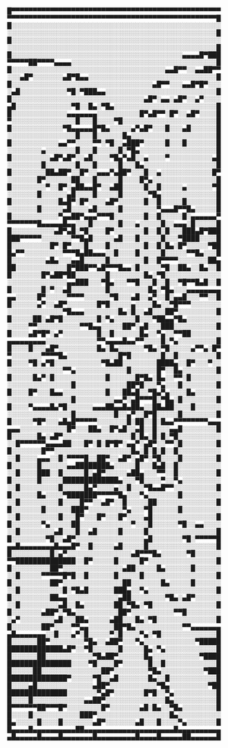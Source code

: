 █▀▀▀▀▀▀▀▀▀▀▀▀▀▀▀▀▀▀▀▀▀▀▀▀▀▀▀▀▀▀▀▀▀▀▀▀▀▀▀▀▀▀▀▀▀▀▀▀▀▀▀▀▀▀▀▀▀▀▀▀▀▀▀▀▀▀▀▀▀▀▀▀▀▀▀▀▀▀▀▀▀▀▀▀▀▀▀▀▀▀▀▀▀▀▀▀▀▀█
█░░░░░░░░░░░░░░░░░░░░░░░░░░░░░░░░░░░░░░░░░░░░░░░░░░░░░░░░░░░░░░░░░░░░░░░░░░░░░░░░░░░░░░░░░░░░░░░░░░█
█░░░░░░░░░░░░░░░░░░░░░░░░░░░░░░░░░░░░░░░░░░░░░░░░░░░░░░░░░░░░░░░░░░░░░░░░░░░░░░░░░░░░░░░░░░░░░░░░░░█
█░░░░░░░░░░░░░░░░░░░░░░░░░░░░░░░░░░░░░░░░▄▄▄▄█▀███▀▀▀▀▀██▀▀▀▀▄▄▄▄░░░░░░░░░░░░░░░░░░░░░░░░░░░░░░░░░░█
█░░░░░░░░░░░░░░░░░░░░░░░░░░░░░░░░░░░░▄▄█▀▀░░▄▄██▀▀░░░▄█▀░░░░░░░▄█▀█▄▄░░░░░░░░░░░░░░░░░░░░░░░░░░░░░░█
█░░░░░░░░░░░░░░░░░░░░░░░░░░░░░░░░░▄█▀▀░░░▄▄█▀█▀░░░░▄█░░░░░░░░░░░▀█░▀███▄▄░░░░░░░░░░░░░░░░░░░░░░░░░░█
█░░░░░░░░░░░░░░░░░░░░░░░░░░░░░░░▄█▀░▄▄░▄█▀░░▄▀░░░░▄█░░░░░░░░░░░░░▀█░░█▄░▀█▄░░░░░░░░░░░░░░░░░░░░░░░░█
█░░░░░░░░░░░░░▄▄▄▄▄▄▄░░░░░░░░░░█▀▄█▀▀░█▀░░▄█▀░░░░█▀░░░░░░░░░░░░░░░█░░░█░░░░▀█░░░░░░░░░░░░░░░░░░░░░░█
█░░░░░░░░░░░░▀█▄▄▄▄▄█▀█▄░░░░░▄▀▄█▀░░░█░░░▄█░░░░░░█░░░░░░░░░░░░░░░░█░░░█░░░░░░█▄░░░░░░░░░░░░░░░░░░░░█
█░░░░░░░░░░░▄▄▀▀░░░░▀▀░▀█░░▄███▀░░░░░█░░░█░░░░░░░█░░░░░░░░▄░░░░░░░█░░░█░░░░░█░▀█▄░░░░░░░░░░░░░░░░░░█
█░░░░░░░░░▄█▀▄█▀░░▄█░░░░▀█▄▀▄█░░▄░░░░▀░░░░░░░░░░▄█░░░░░░░░█░░░░░░░█░░░█░░░░░█░░░█▄░░░░░░░░░░░░░░░░░█
█░░░░░░░░██▄██▀░░█▀░░▄▄▄▀▄██▀░░░█░░▄░░░░░░░░░░░░█▀░░░░░░░█▀░░░░░░██░░░█░░░░░█░░░░█▀▄░░░░░░░░░░░░░░░█
█░░░░░░░░▀░░█▀░▄██▄▄█▀░░▄██░░░░░█░░█░░░░░▄░░░░░░▀█░░░░░░░█░░░░░░▄█░░░░█░░░░░█░░░░░░▀█▄░░░░░░░░░░░░░█
█░░░░░░░░░░░█▄█▀░█▀░░░░▄█▀░░░░░░█░░█░░░░░█░░░░░░░█░░░░░░░█░░░░░▄█░░░░▄█░░░░░█░░░░░░░░▀▄▄▄█▀▀█▄░░░░░█
█░░░░░░░░░░░▀▄▄██▀▄▄▄▀▀▀█░░░░░░░█░░█░░░░░█░▄▄▄▄▄▄▀▀▀▀▀▀▀▀█▄▄▄▄▄█▄▄░░░█░░░░░░█░░░▄░░░░░█░░▄▄▄░█░░░░░█
█░░░░░░░░░░▄█▀▄█░▀█░░░░█▀░░░░░░░█░░█░█░░░███▄█▀██████▀▀▀▀▀░░░░░░░▀▀█▄█░░░░░▄█░░░█░░░░░█░░░▀████░░░░█
█░░░░░░░░░█▀░█▀░░░█░░░░█░░░░░░░░█░░█░█▄░█▀░░░░░▀███▄▀▀░░░░░░░░░▀▀▀█▄██▄▄▄░░█░░░░█░░░░░█░░░░░▀▀█▄░░░█
█░░░░░░░░▄█▄░░░▄▄█░░░░░█░░░░░░░░█░░█▀▀▀▀░░░░░░░██▄██░░░░░░░░░░░░█▀███▀▀▄█▀▀▀█▄▄░█░░░░░▀█░░██▄░░█▄░░█
█░░░░░░░█▀▄██▀██░░░░░░░█░░░░░░░░█▄░▀█░░░░░░░░░░░░░░░░░░░░░░░░░░░▄▄███░░░▀█▄░░░▀▀█░░░█░░█░░▀█▀▀█▄█░░█
█░░░░░░░█░▀░░▄█░░░░░░░░█░░░░░░░░░█▄░▀█▄░░░▄▄▄▄▄▄▄▄▄▄░░░░░█▀░░░░░▀▀▀▀░░░░░░▀█░░░▄█░░▄▀░░█░▄▄█░░░▀▀░░█
█░░░░░░▄▀░░▄█▀░░░░░░░█▀█░░░░░▄░░░░█▄░░▀█▀▀▀░░░░░░░░░░░░░░░░░░░░▀█▄▄▄░░░░░░░░█▄░█░░▄█░░░██▀░░░░░░░░░█
█░░░░░██░▄█▀█░░░░░░░░█░▀▄░░░░░█░░░▀██▄▄▀█▄░░░░░░░░░░░░░▀▀░░░░░░░░░░▀▀█▄▄░░░░░██▀░▄█░░░███░░░░░░░░░░█
█░░░░▄█▀█▀░▄▀░░░░░░░░█░░█░░░░░░█▄░░▀▄░░▀▀██░░░░░░░▄▄▄▄▄▄▄▄▄░░░░░░░░░░░░▀▀▄▄▄▄█▄▄▀▀░░░░█░▀▄░░░░░░░░░█
█░░░░█░░░▄█▀░░░░░░░░░█▄░█▄░░░░░░▀█▄░▀█░░░░░▄▀▀▄░█▀▀░░░░░░░▀▀▀▀█▄░░░░░░░░░░░░█▀█░░░░░░░█░░█░░░░░░░░░█
█░░░░▀█░▄▀█░░░░░░░░░░░▀█▄██░░░░░░░░████▄░░█▀░░░▀░░░░░░░░░░░░░░░▀▀▄░░░░░░░░░░░░█░░░░░░█▀░░█▄░░░░░░░░█
█░░░░░█▄▀░█░░░░░░░░░░░░█░░░░░░█▀█▄░█▄░░▀▀░█░░░░░░░░░░░░░░░░░░░░░░█░░░░░░░░░░░░██▀█░░░▀▄░░░█░░░░░░░░█
█░░░░█▀░░░█▄▄░░░░░░░░░░█░░░██▄█░░▀█▄▀▄░░░░█▄░░░░░░░░░░░░░░░░░░░░░█░░░░░░░░░▄▄▀░▄█▀▀▀█░▀█▄░█░░░░░░░░█
█░░░░▀▄▄▄▄█▄▀█░░░░░░▄▄▄██▄▄█▄██▄░░██▄██░░░░█░░░░░░░░░░░░░░░░░░░░░█░░░░░░░░░█░░▄▀░░█▀█░░░░░█░░░░░░░░█
█░░░░░▀█▀░░░▄█▄█▀▀▀▀▀░░░░░░░█░██░░█░█▄▄▀▀▀▀▀▀▀▀▄▄▄▄▄▄░░░░░░░░░░░█▀░░░██▄░░█▀▄█░░▄█░░█░░░▄▄█░░░░░░░░█
█░░░░░░█▄░▄█▀░░░░░░░░░░░░░░░░█░█▄░█░█░▀█░░░░░░░░░░░░█▀▀▀▀▀▀▄▄▄▄██░░░█▀░█░█▀█▀░▄▄▀░▄█▀░░▀▀░█░░░░░░░░█
█░░░░░░░█▀▀░░░░░░░░░░░░░░░░░░█▄░█░█░█░░█░░░░░░░░░░░░█░░░░▄▄▄░░█░▀▀▀▀█░░██▀░░▄█▀░▄█▀░▀█░░░░█░░░░░░░░█
█░░░░░░█░░░░░░▄▄████████▄░░░░░█░░░█▄█░░█░░░░░░░░░░░░█░░░░███░░█░░░░░█░▄█▀░░░░░▄██▄░░░▀▀░░█░░░░░░░░░█
█░░░░░░█░░░░░█████████████▄░░░▀█░░░░▀░░▀▄░░░░░░░░░░░█░░░░░░░░░█░░░░░█▄▀░░░░▄░░█░░░▀█▄▄█▀▀░░░░░░░░░░█
█░░░░░░█▄░░░░▀███████▀▀▀▀▀█▄░░░▀▄░░░░░░░█░░░░░░░░░░░█░░░░░░░░░█░░░░█▀▀░░▄█▀░░█░░░░░██░░░░░░░░░░░░░░█
█░░░░░░░█░░░░░░███▀░░░░░░░░▀▄░░░▀█░░░░░░█░░░░░░░░░░░█░░░░░░░░░█░░░█▀░░░█▀░░░█▀░░░░▄█░░░░░░░░░░░░░░░█
█░░░░░░░▀▄░░░░░██░░░░░░░░░░░░▀░░░█░░░░░░▀█░░▄▄░░░░░░█░░░░░░░░▄█░░░█░░▄█░░░░░█░░░░░█░░░░░░░░░░░░░░░░█
█░░░░░░░░▀█░░▄█▀░░░░░░░░░░░░░░░░▄█░░░░░░░▀█░▀▀▀▀▀█▄▄█▄▄▄▄▄▄▄▄█▄▄▄█▀░░█░░░░░▄█░░░░░█░░░░░░░░░░░░░░░░█
█░░░░░░░░░█░▄▀░░░░░░░░░░░░░░░▄█▀▀▀█▄░░░░░░▀█░░░░░░▀▀██████████████░░█▀░░░░░█░░░░░█▀░░░░░░░░░░░░░░░░█
█░░░░░░░░░██▀░░░░░░░░░░░░░░▄██░░░░░█▄░░░░░░█░░░░░░░░█░░░░░▀▀▀▀▀█▀█░░█░░░░░░█░░░░░█░░░░░░░░░░░░░░░░░█
█░░░░░░░░░██▀░░░░░░░░░░░░░░██░░░░░░░█▄░░░░░█░░░░░░░░█░░░░░░░░░░█░▀█▄█░░░░░░███▄░░▀▄░░░░░░░░░░░░░░░░█
█░░░░░░░░░██▄▄░░░░░░░░░░░░▄██░░░░░░░░▀█▄░▄█▀░░░░░░░░█░░░░░░░░░▄█░░█▄░░░░░░░██░▀█▄░▀█░░░░░░░░░░░░░░░█
█░░░░░░░▄██▀░▀█▄░░░░░░░░░░██▀░░░░░░░░░░▀▀█░░░░░░░░░▄▀░░░░░░░░▄█░░░██▄░░░░░▄██░░░█▄░▀█░░░░░░░░░░░░░░█
█░░░░░░░██▀░░░░▀▀▄▄░░░░░░██▀█▄░░░░░░░░░░░▀▀▄▄▄▄▄▄▄▄█▄▄▄▄▄▄▄░░█░░░▄▀░█░░░░░▀░█░░░░▀▄░▀█░░░░░░░░░░░░░█
█░░░░░░██▀░░░░░░░░▀█▄░░▄██▀░░░▀▄░░░░░░░░░░░░▀██████████████████▄█▀░░▀█░░░░░░█░░░░░█▄░▀▄░░░░░░░░░░░░█
█░░░░░░██░░░░░░░░░░░▀█▄██▀░░░░░░█▄░░░░░░░░░░░▀███████████████████░░░░▀█░░░░█▀░░░░░░█░░█░░░░░░░░░░░░█
█░░░░░██░░░░░░░░░░░░░░██▀░░░░░░░░▀█▄░░░░░░░░░░▀█████████████████▀░░░░░▀█░░▄█░░░░░░░█▄░░█░░░░░░░░░░░█
█░░░░▄█░░░░░░░░░░░░░▄██▀░░░░░░░░░░░▀█▄░░░░░░░░░▀████████████████░░░░░░░▀▄█▀░░░░░░░█▀█░░▀▄░░░░░░░░░░█
█░░░░█░░░░░░░░░░░░▄▄██▀░░░░░░░░░░░░░░█▄░░░░░░░░░░██▀▀▀▀▀▀██▀▀▀█▀░░░░░░░░█▀░░░░░░░▄█░█▄░░▀█▄░░░░░░░░█
█░░░░█░░░░░░░░░░░███▀░░░░░░░░░░░░░░░░░█▄░░░░░░░░░░█▄░░░░░█░░░░█░░░░░░░▄█▀░░░░░░░▄█░░░█░░░░▀▄░░░░░░░█
█▄▄▄▄█▄▄▄▄▄▄▄▄▄▄██▄▄▄▄▄▄▄▄▄▄▄▄▄▄▄▄▄▄▄▄▄█▄▄▄▄▄▄▄▄▄▄▄█▄▄▄▄▄█▄▄▄▄█▄▄▄▄▄▄▄█▄▄▄▄▄▄▄▄▄█▄▄▄▄█▄▄▄▄▄██▄▄▄▄▄▄█
